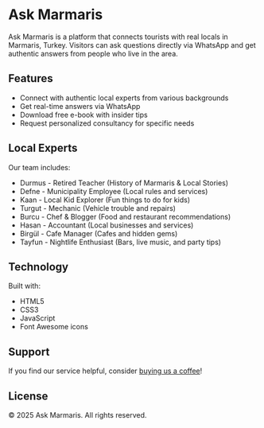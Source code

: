# Ask Marmaris

Ask Marmaris is a platform that connects tourists with real locals in Marmaris, Turkey. Visitors can ask questions directly via WhatsApp and get authentic answers from people who live in the area.

## Features

- Connect with authentic local experts from various backgrounds
- Get real-time answers via WhatsApp
- Download free e-book with insider tips
- Request personalized consultancy for specific needs

## Local Experts

Our team includes:
- Durmus - Retired Teacher (History of Marmaris & Local Stories)
- Defne - Municipality Employee (Local rules and services)
- Kaan - Local Kid Explorer (Fun things to do for kids)
- Turgut - Mechanic (Vehicle trouble and repairs)
- Burcu - Chef & Blogger (Food and restaurant recommendations)
- Hasan - Accountant (Local businesses and services)
- Birgül - Cafe Manager (Cafes and hidden gems)
- Tayfun - Nightlife Enthusiast (Bars, live music, and party tips)

## Technology

Built with:
- HTML5
- CSS3
- JavaScript
- Font Awesome icons

## Support

If you find our service helpful, consider [buying us a coffee](https://shopier.com/35398560)!

## License

© 2025 Ask Marmaris. All rights reserved.
